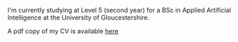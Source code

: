 I'm currently studying at Level 5 (second year) for a BSc in Applied Artificial Intelligence at the University of Gloucestershire.

A pdf copy of my CV is available [here](/Martin-Cook_Rev.pdf)
